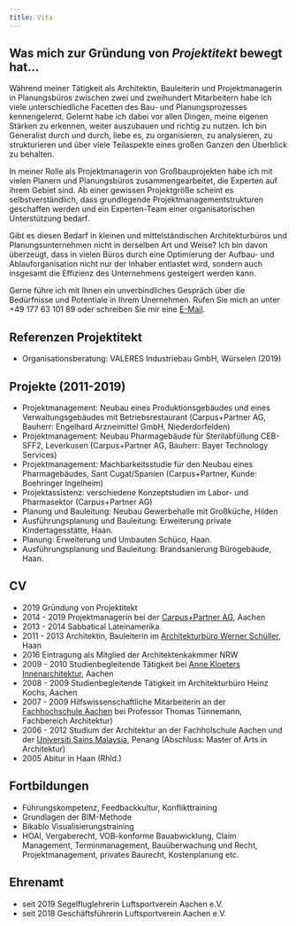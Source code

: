 ```yaml
---
title: Vita
---
```


## Was mich zur Gründung von *Projektitekt* bewegt hat...

Während meiner Tätigkeit als Architektin, Bauleiterin und Projektmanagerin in
Planungsbüros zwischen zwei und zweihundert Mitarbeitern habe ich viele
unterschiedliche Facetten des Bau- und Planungsprozesses kennengelernt. Gelernt
habe ich dabei vor allen Dingen, meine eigenen Stärken zu erkennen, weiter
auszubauen und richtig zu nutzen. Ich bin Generalist durch und durch, liebe es,
zu organisieren, zu analysieren, zu strukturieren und über viele Teilaspekte
eines großen Ganzen den Überblick zu behalten.

In meiner Rolle als Projektmanagerin von Großbauprojekten habe ich mit vielen
Planern und Planungsbüros zusammengearbeitet, die Experten auf ihrem Gebiet
sind. Ab einer gewissen Projektgröße scheint es selbstverständlich, dass
grundlegende Projektmanagementstrukturen geschaffen werden und ein Experten-Team
einer organisatorischen Unterstützung bedarf.

Gibt es diesen Bedarf in kleinen und mittelständischen Architekturbüros und
Planungsunternehmen nicht in derselben Art und Weise? Ich bin davon überzeugt,
dass in vielen Büros durch eine Optimierung der Aufbau- und Ablauforganisation
nicht nur der Inhaber entlastet wird, sondern auch insgesamt die Effizienz des
Unternehmens gesteigert werden kann.

Gerne führe ich mit Ihnen ein unverbindliches Gespräch über die Bedürfnisse und
Potentiale in Ihrem Unernehmen. Rufen Sie mich an unter +49 177 63 101 89 oder
schreiben Sie mir eine [E-Mail](mailto:sylvia.schuster@projektitekt.de).


## Referenzen Projektitekt

- Organisationsberatung: VALERES Industriebau GmbH, Würselen (2019)

## Projekte (2011-2019)

- Projektmanagement: Neubau eines Produktionsgebäudes und eines
Verwaltungsgebäudes mit Betriebsrestaurant (Carpus+Partner AG, Bauherr:
Engelhard Arzneimittel GmbH, Niederdorfelden)
- Projektmanagement: Neubau Pharmagebäude für Sterilabfüllung CEB-SFF2,
Leverkusen (Carpus+Partner AG, Bauherr: Bayer Technology Services)
- Projektmanagement: Machbarkeitsstudie für den Neubau eines Pharmagebäudes,
Sant Cugat/Spanien (Carpus+Partner, Kunde: Boehringer Ingelheim)
- Projektassistenz: verschiedene Konzeptstudien im Labor- und Pharmasektor
(Carpus+Partner AG)
- Planung und Bauleitung: Neubau Gewerbehalle mit Großküche, Hilden
- Ausführungsplanung und Bauleitung: Erweiterung private Kindertagesstätte, Haan.
- Planung: Erweiterung und Umbauten Schüco, Haan.
- Ausführungsplanung und Bauleitung: Brandsanierung Bürogebäude, Haan.

## CV

- 2019 Gründung von Projektitekt
- 2014 - 2019 Projektmanagerin bei der [Carpus+Partner AG](https://www.carpus.de), Aachen
- 2013 - 2014 Sabbatical Lateinamerika
- 2011 - 2013 Architektin, Bauleiterin im [Architekturbüro Werner
Schüller](http://www.architekt-schueller.de), Haan
- 2016 Eintragung als Mitglied der Architektenkakmmer NRW
- 2009 - 2010 Studienbegleitende Tätigkeit bei [Anne Kloeters
Innenarchitektur](http://akinnenarchitektur.de), Aachen
- 2008 - 2009 Studienbegleitende Tätigkeit im Architekturbüro Heinz Kochs, Aachen
- 2007 - 2009 Hilfswissenschaftliche Mitarbeiterin an der [Fachhochschule
Aachen](https://www.fh-aachen.de/fachbereiche/architektur/) bei Professor Thomas
Tünnemann, Fachbereich Architektur)
- 2006 - 2012 Studium der Architektur an der Fachholschule Aachen und der
[Universiti Sains Malaysia](https://www.usm.my/), Penang (Abschluss: Master of
Arts in Architektur)
- 2005 Abitur in Haan (Rhld.)

## Fortbildungen

- Führungskompetenz, Feedbackkultur, Konflikttraining 
- Grundlagen der BIM-Methode
- Bikablo Visualisierungstraining
- HOAI, Vergaberecht, VOB-konforme Bauabwicklung, Claim Management,
Terminmanagement, Bauüberwachung und Recht, Projektmanagement, privates
Baurecht, Kostenplanung etc.

## Ehrenamt

- seit 2019 Segelfluglehrerin Luftsportverein Aachen e.V.
- seit 2018 Geschäftsführerin Luftsportverein Aachen e.V.
